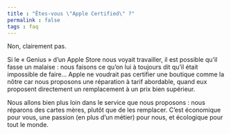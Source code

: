 ```yaml
---
title : "Êtes-vous \"Apple Certified\" ?"
permalink : false
tags : faq
---
```


Non, clairement pas.

Si le « Genius » d’un Apple Store nous voyait travailler, il est possible qu’il fasse un malaise : nous faisons ce qu’on lui à toujours dit qu’il était impossible de faire… Apple ne voudrait pas certifier une boutique comme la nôtre car nous proposons une réparation à tarif abordable, quand eux proposent directement un remplacement à un prix bien supérieur.

Nous allons bien plus loin dans le service que nous proposons : nous réparons des cartes mères, plutôt que de les remplacer. C’est économique pour vous, une passion (en plus d’un métier) pour nous, et écologique pour tout le monde.